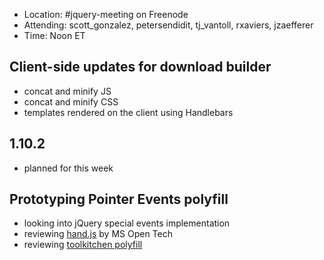 * Location: #jquery-meeting on Freenode
* Attending: scott_gonzalez, petersendidit, tj_vantoll, rxaviers, jzaefferer 
* Time: Noon ET

## Client-side updates for download builder
* concat and minify JS
* concat and minify CSS
* templates rendered on the client using Handlebars

## 1.10.2
* planned for this week

## Prototyping Pointer Events polyfill
* looking into jQuery special events implementation
* reviewing [hand.js](http://aka.ms/handjs) by MS Open Tech
* reviewing [toolkitchen polyfill](https://github.com/toolkitchen/PointerEvents)

